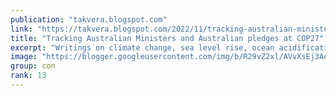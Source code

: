 ```yaml
---
publication: "takvera.blogspot.com"
link: "https://takvera.blogspot.com/2022/11/tracking-australian-ministers-and.html"
title: "Tracking Australian Ministers and Australian pledges at COP27"
excerpt: "Writings on climate change, sea level rise, ocean acidification, biodiversity loss, climate adaptation & protests from a Melbourne Citizen Journalist."
image: "https://blogger.googleusercontent.com/img/b/R29vZ2xl/AVvXsEj3Ae64kyAxmQH_lQi8kFHiny9EyNk5kscVZWSNUk_SIsp3xWWzK0XURU0z-Tty1wspYtEjeNQbXkfRHeEnGvl0E3Au4KkYyZdVkTHsqorDWQCWUXvAvjK-84_OxIRJ-tyMRakx5vkoUEKcJ5lfS-qvf4PVQ7X2Cbwuh-seOT5cnNtPx3gHMPTj06WT/w1200-h630-p-k-no-nu/2022-11-15-chris-Bowen-statement-cropped.jpeg"
group: con
rank: 13
---
```

